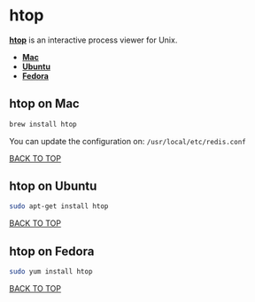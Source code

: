 htop
====
[**htop**](https://hisham.hm/htop) is an interactive process viewer for Unix.

* [**Mac**](#htop-on-mac)
* [**Ubuntu**](#htop-on-ubuntu)
* [**Fedora**](#htop-on-fedora)

## htop on Mac
```sh
brew install htop
```

You can update the configuration on: `/usr/local/etc/redis.conf`

[BACK TO TOP](https://github.com/ctrl-alt-del/devenv/tree/master/util)




## htop on Ubuntu
```sh
sudo apt-get install htop
```
[BACK TO TOP](https://github.com/ctrl-alt-del/devenv/tree/master/util)



## htop on Fedora
```sh
sudo yum install htop
```
[BACK TO TOP](https://github.com/ctrl-alt-del/devenv/tree/master/util)
